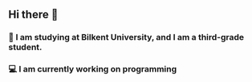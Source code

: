 ## Hi there 👋
### :school_satchel: I am studying at Bilkent University, and I am a third-grade student.
### :computer: I am currently working on programming

